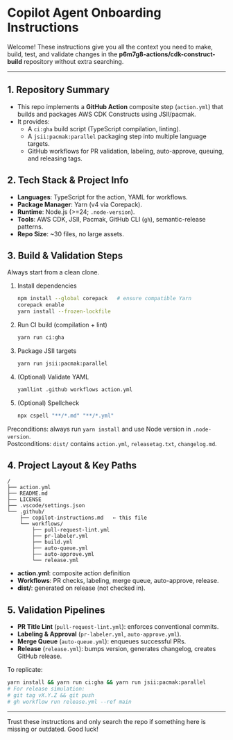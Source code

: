 # Copilot Agent Onboarding Instructions

Welcome! These instructions give you all the context you need to make, build, test, and validate changes in the **p6m7g8-actions/cdk-construct-build** repository without extra searching.

---

## 1. Repository Summary
- This repo implements a **GitHub Action** composite step (`action.yml`) that builds and packages AWS CDK Constructs using JSII/pacmak.
- It provides:
  - A `ci:gha` build script (TypeScript compilation, linting).
  - A `jsii:pacmak:parallel` packaging step into multiple language targets.
  - GitHub workflows for PR validation, labeling, auto-approve, queuing, and releasing tags.

## 2. Tech Stack & Project Info
- **Languages**: TypeScript for the action, YAML for workflows.
- **Package Manager**: Yarn (v4 via Corepack).
- **Runtime**: Node.js (>=24; `.node-version`).
- **Tools**: AWS CDK, JSII, Pacmak, GitHub CLI (`gh`), semantic-release patterns.
- **Repo Size**: ~30 files, no large assets.

## 3. Build & Validation Steps
Always start from a clean clone.

1. Install dependencies  
   ```bash
   npm install --global corepack   # ensure compatible Yarn
   corepack enable
   yarn install --frozen-lockfile
   ```
2. Run CI build (compilation + lint)  
   ```bash
   yarn run ci:gha
   ```
3. Package JSII targets  
   ```bash
   yarn run jsii:pacmak:parallel
   ```
4. (Optional) Validate YAML  
   ```bash
   yamllint .github workflows action.yml
   ```
5. (Optional) Spellcheck  
   ```bash
   npx cspell "**/*.md" "**/*.yml"
   ```

Preconditions: always run `yarn install` and use Node version in `.node-version`.  
Postconditions: `dist/` contains `action.yml`, `releasetag.txt`, `changelog.md`.

## 4. Project Layout & Key Paths
```
/
├── action.yml
├── README.md
├── LICENSE
├── .vscode/settings.json
└── .github/
    ├── copilot-instructions.md   ← this file
    └── workflows/
        ├── pull-request-lint.yml
        ├── pr-labeler.yml
        ├── build.yml
        ├── auto-queue.yml
        ├── auto-approve.yml
        └── release.yml
```

- **action.yml**: composite action definition  
- **Workflows**: PR checks, labeling, merge queue, auto-approve, release.  
- **dist/**: generated on release (not checked in).  

## 5. Validation Pipelines
- **PR Title Lint** (`pull-request-lint.yml`): enforces conventional commits.  
- **Labeling & Approval** (`pr-labeler.yml`, `auto-approve.yml`).  
- **Merge Queue** (`auto-queue.yml`): enqueues successful PRs.  
- **Release** (`release.yml`): bumps version, generates changelog, creates GitHub release.

To replicate:
```bash
yarn install && yarn run ci:gha && yarn run jsii:pacmak:parallel
# For release simulation:
# git tag vX.Y.Z && git push
# gh workflow run release.yml --ref main
```

---

Trust these instructions and only search the repo if something here is missing or outdated. Good luck!
